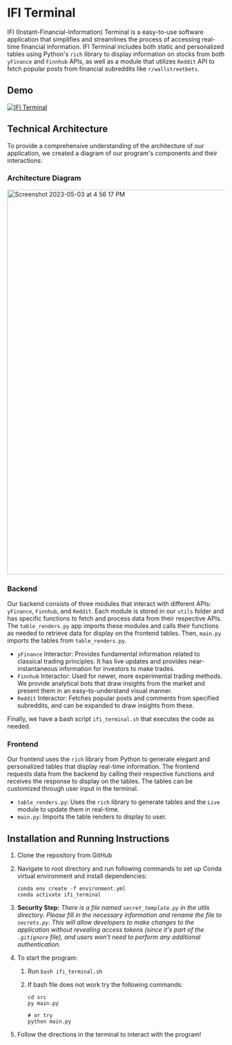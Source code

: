 # IFI Terminal

IFI (Instant-Financial-Information) Terminal is a easy-to-use software application that simplifies and streamlines the process of accessing real-time financial information. IFI Terminal includes both static and personalized tables using Python's `rich` library to display information on stocks from both `yFinance` and `Finnhub` APIs, as well as a module that utilizes `Reddit` API to fetch popular posts from financial subreddits like `r/wallstreetbets`.

## Demo

[![IFI Terminal](https://user-images.githubusercontent.com/90290549/236655150-322af4b7-b1e3-4fb0-afdf-95629e3d1302.png)](https://drive.google.com/file/d/1jaHfjvsNJg4x4zcLPFz05_uAKi_7Y6Ny/view)

## Technical Architecture

To provide a comprehensive understanding of the architecture of our application, we created a diagram of our program's components and their interactions:

### Architecture Diagram

<img width="889" alt="Screenshot 2023-05-03 at 4 56 17 PM" src="https://user-images.githubusercontent.com/90290549/236059501-a16a5165-55a7-4775-82e8-fc78b1f08a9b.png">

### Backend

Our backend consists of three modules that interact with different APIs: `yFinance`, `Finnhub`, and `Reddit`. Each module is stored in our `utils` folder and has specific functions to fetch and process data from their respective APIs. The `table_renders.py` app imports these modules and calls their functions as needed to retrieve data for display on the frontend tables. Then, `main.py` imports the tables from `table_renders.py`.

- `yFinance` Interactor: Provides fundamental information related to classical trading principles. It has live updates and provides near-instantaneous information for investors to make trades.
- `Finnhub` Interactor: Used for newer, more experimental trading methods. We provide analytical bots that draw insights from the market and present them in an easy-to-understand visual manner.
- `Reddit` Interactor: Fetches popular posts and comments from specified subreddits, and can be expanded to draw insights from these.

Finally, we have a bash script `ifi_terminal.sh` that executes the code as needed.

### Frontend

Our frontend uses the `rich` library from Python to generate elegant and personalized tables that display real-time information. The frontend requests data from the backend by calling their respective functions and receives the response to display on the tables. The tables can be customized through user input in the terminal.

- `table_renders.py`: Uses the `rich` library to generate tables and the `Live` module to update them in real-time.
- `main.py`: Imports the table renders to display to user.

## Installation and Running Instructions

1. Clone the repository from GitHub
2. Navigate to root directory and run following commands to set up Conda virtual environment and install dependencies:
   ```
   conda env create -f environment.yml
   conda activate ifi_terminal
   ```
3. **Security Step:** _There is a file named `secret_template.py` in the utils directory. Please fill in the necessary information and rename the file to `secrets.py`. This will allow developers to make changes to the application without revealing access tokens (since it's part of the `.gitignore` file), and users won't need to perform any additional authentication._
4. To start the program:

   1. Run `bash ifi_terminal.sh`
   2. If bash file does not work try the following commands:

      ```
      cd src
      py main.py

      # or try
      python main.py
      ```

5. Follow the directions in the terminal to interact with the program!
